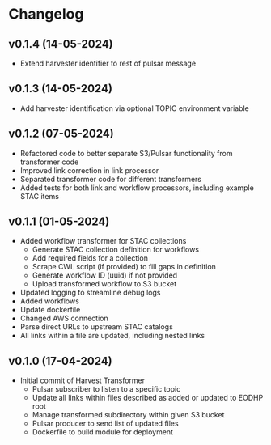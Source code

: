 # Changelog

## v0.1.4 (14-05-2024)

- Extend harvester identifier to rest of pulsar message

## v0.1.3 (14-05-2024)

- Add harvester identification via optional TOPIC environment variable


## v0.1.2 (07-05-2024)

- Refactored code to better separate S3/Pulsar functionality from transformer code
- Improved link correction in link processor
- Separated transformer code for different transformers
- Added tests for both link and workflow processors, including example STAC items

## v0.1.1 (01-05-2024)

- Added workflow transformer for STAC collections
  - Generate STAC collection definition for workflows
  - Add required fields for a collection
  - Scrape CWL script (if provided) to fill gaps in definition
  - Generate workflow ID (uuid) if not provided
  - Upload transformed workflow to S3 bucket
- Updated logging to streamline debug logs
- Added workflows
- Update dockerfile
- Changed AWS connection
- Parse direct URLs to upstream STAC catalogs
- All links within a file are updated, including nested links

## v0.1.0 (17-04-2024)

- Initial commit of Harvest Transformer
  - Pulsar subscriber to listen to a specific topic
  - Update all links within files described as added or updated to EODHP root
  - Manage transformed subdirectory within given S3 bucket
  - Pulsar producer to send list of updated files
  - Dockerfile to build module for deployment
